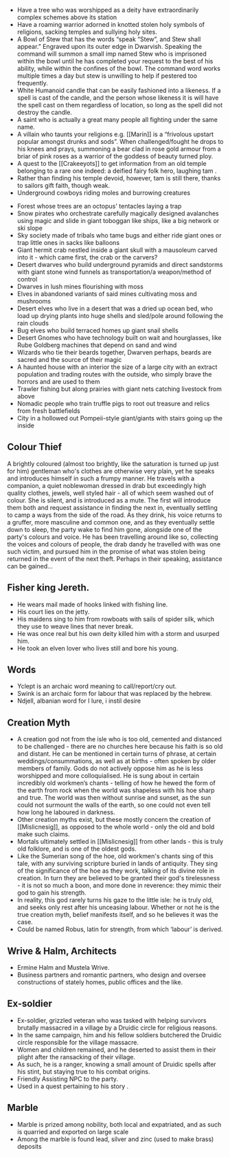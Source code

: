 * Have a tree who was worshipped as a deity have extraordinarily complex schemes above its station 
* Have a roaming warrior adorned in knotted stolen holy symbols of religions, sacking temples and sullying holy sites.
* A Bowl of Stew that has the words “speak “Stew”, and Stew shall appear.” Engraved upon its outer edge in Dwarvish. Speaking the command will summon a small imp named Stew who is imprisoned within the bowl until he has completed your request to the best of his ability, while within the confines of the bowl. The command word works multiple times a day but stew is unwilling to help if pestered too frequently.
* White Humanoid candle that can be easily fashioned into a likeness. If a spell is cast of the candle, and the person whose likeness it is will have the spell cast on them regardless of location, so long as the spell did not destroy the candle.
* A saint who is actually a great many people all fighting under the same name.
* A villain who taunts your religions e.g. [[Marin]] is a “frivolous upstart popular amongst drunks and sods”. When challenged/fought he drops to his knees and prays, summoning a bear clad in rose gold armour from a briar of pink roses as a warrior of the goddess of beauty turned ploy.
* A quest to the [[Crakeeyots]] to get information from an old temple belonging to a rare one indeed: a deified fairy folk hero, laughing tam .
* Rather than finding his temple devoid, however, tam is still there, thanks to sailors gift faith, though weak.
* Underground cowboys riding moles and burrowing creatures  
- Forest whose trees are an octopus' tentacles laying a trap  
- Snow pirates who orchestrate carefully magically designed avalanches using magic and slide in giant toboggan like ships, like a big network or ski slope  
- Sky society made of tribals who tame bugs and either ride giant ones or trap little ones in sacks like balloons  
- Giant hermit crab nestled inside a giant skull with a mausoleum carved into it - which came first, the crab or the carvers?  
- Desert dwarves who build underground pyramids and direct sandstorms with giant stone wind funnels as transportation/a weapon/method of control  
- Dwarves in lush mines flourishing with moss  
- Elves in abandoned variants of said mines cultivating moss and mushrooms  
- Desert elves who live in a desert that was a dried up ocean bed, who load up drying plants into huge shells and sled/pole around following the rain clouds  
- Bug elves who build terraced homes up giant snail shells  
- Desert Gnomes who have technology built on wait and hourglasses, like Rube Goldberg machines that depend on sand and wind  
- Wizards who tie their beards together, Dwarven perhaps, beards are sacred and the source of their magic  
- A haunted house with an interior the size of a large city with an extract population and trading routes with the outside, who simply brave the horrors and are used to them  
- Trawler fishing but along prairies with giant nets catching livestock from above  
- Nomadic people who train truffle pigs to root out treasure and relics from fresh battlefields  
- City in a hollowed out Pompeii-style giant/giants with stairs going up the inside  
## Colour Thief
A brightly coloured (almost too brightly, like the saturation is turned up just for him) gentleman who's clothes are otherwise very plain, yet he speaks and introduces himself in such a frumpy manner. He travels with a companion, a quiet noblewoman dressed in drab but exceedingly high quality clothes, jewels, well styled hair - all of which seem washed out of colour. She is silent, and is introduced as a mute. The first will introduce them both and request assistance in finding the next in, eventually settling to camp a ways from the side of the road. As they drink, his voice returns to a gruffer, more masculine and common one, and as they eventually settle down to sleep, the party wake to find him gone, alongside one of the party's colours and voice. He has been travelling around like so, collecting the voices and colours of people, the drab dandy he travelled with was one such victim, and pursued him in the promise of what was stolen being returned in the event of the next theft. Perhaps in their speaking, assistance can be gained...
## Fisher king Jereth.
* He wears mail made of hooks linked with fishing line.
* His court lies on the jetty.
* His maidens sing to him from rowboats with sails of spider silk, which they use to weave lines that never break.
* He was once real but his own deity killed him with a storm and usurped him.
* He took an elven lover who lives still and bore his young.
## Words
* Yclept is an archaic word meaning to call/report/cry out.
* Swink is an archaic form for labour that was replaced by the hebrew.
* Ndjell, albanian word for I lure, i instil desire
## Creation Myth
* A creation god not from the isle who is too old, cemented and distanced to be challenged - there are no churches here because his faith is so old and distant. He can be mentioned in certain turns of phrase, at certain weddings/consummations, as well as at births - often spoken by older members of family. Gods do not actively oppose him as he is less worshipped and more colloquialised. He is sung about in certain incredibly old workmen’s chants - telling of how he hewed the form of the earth from rock when the world was shapeless with his hoe sharp and true. The world was then without sunrise and sunset, as the sun could not surmount the walls of the earth, so one could not even tell how long he laboured in darkness.
* Other creation myths exist, but these mostly concern the creation of [[Mislicnesig]], as opposed to the whole world - only the old and bold make such claims.
* Mortals ultimately settled in [[Mislicnesig]] from other lands - this is truly old folklore, and is one of the oldest gods.
* Like the Sumerian song of the hoe, old workmen's chants sing of this tale, with any surviving scripture buried in lands of antiquity. They sing of the significance of the hoe as they work, talking of its divine role in creation. In turn they are believed to be granted their god's tirelessness - it is not so much a boon, and more done in reverence: they mimic their god to gain his strength.
* In reality, this god rarely turns his gaze to the little isle: he is truly old, and seeks only rest after his unceasing labour. Whether or not he is the true creation myth, belief manifests itself, and so he believes it was the case.
* Could be named Robus, latin for strength, from which ‘labour’ is derived.
## Wrive & Halm, Architects
* Ermine Halm and Mustela Wrive.
* Business partners and romantic partners, who design and oversee constructions of stately homes, public offices and the like.
## Ex-soldier
* Ex-soldier, grizzled veteran who was tasked with helping survivors brutally massacred in a village by a Druidic circle for religious reasons.
* In the same campaign, him and his fellow soldiers butchered the Druidic circle responsible for the village massacre.
* Women and children remained, and he deserted to assist them in their plight after the ransacking of their village.
* As such, he is a ranger, knowing a small amount of Druidic spells after his stint, but staying true to his combat origins.
* Friendly Assisting NPC to the party.
* Used in a quest pertaining to his story .
## Marble
* Marble is prized among nobility, both local and expatriated, and as such is quarried and exported on large scale
* Among the marble is found lead, silver and zinc (used to make brass) deposits



